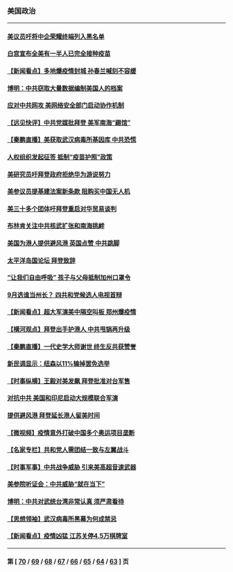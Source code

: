 ### 美国政治
---
#### [美议员吁将中企荣耀终端列入黑名单](../../pages/ncid1078159/n13145246.md) 
#### [白宫宣布全美有一半人已完全接种疫苗](../../pages/ncid1078159/n13145339.md) 
#### [【新闻看点‭】多地爆疫情封城 孙春兰喊刻不容缓](../../pages/ncid1078159/n13144788.md) 
#### [博明：中共窃取大量数据编制美国人的档案](../../pages/ncid1078159/n13144893.md) 
#### [应对中共网攻 美网络安全部门启动协作机制](../../pages/ncid1078159/n13144996.md) 
#### [【远见快评】中共党媒批拜登 美军南海“踢馆”](../../pages/ncid1078159/n13144771.md) 
#### [【秦鹏直播】美获取武汉病毒所基因库 中共恐慌](../../pages/ncid1078159/n13144805.md) 
#### [人权组织发起征签 抵制“疫苗护照”政策](../../pages/ncid1078159/n13144754.md) 
#### [美研究员吁拜登政府拒绝华为游说努力](../../pages/ncid1078159/n13144576.md) 
#### [美参议员提基建法案新条款 阻购买中国无人机](../../pages/ncid1078159/n13144719.md) 
#### [美三十多个团体吁拜登重启对华贸易谈判](../../pages/ncid1078159/n13144517.md) 
#### [布林肯关注中共核武扩张和南海挑衅](../../pages/ncid1078159/n13144423.md) 
#### [美国为港人提供避风港 英国点赞 中共跳脚](../../pages/ncid1078159/n13144147.md) 
#### [太平洋岛国论坛 拜登致辞](../../pages/ncid1078159/n13143914.md) 
#### [“让我们自由呼吸” 孩子与父母抵制加州口罩令](../../pages/ncid1078159/n13142577.md) 
#### [9月选谁当州长？ 四共和党候选人电视首辩](../../pages/ncid1078159/n13142460.md) 
#### [【新闻看点】超大军演美中隔空叫板 郑州爆疫情](../../pages/ncid1078159/n13142012.md) 
#### [【横河观点】拜登出手护港人 中共甩锅再升级](../../pages/ncid1078159/n13142097.md) 
#### [【秦鹏直播】一代史学大师谢世 终生反共获赞誉](../../pages/ncid1078159/n13142075.md) 
#### [新民调显示：纽森以11%输掉罢免选举](../../pages/ncid1078159/n13142198.md) 
#### [【时事纵横】王毅对美发飙 拜登批准对台军售](../../pages/ncid1078159/n13142057.md) 
#### [对抗中共 美国和印尼启动大规模联合军演](../../pages/ncid1078159/n13141491.md) 
#### [提供避风港 拜登延长港人留美时间](../../pages/ncid1078159/n13141449.md) 
#### [【微视频】疫情意外打破中国多个奥运项目垄断](../../pages/ncid1078159/n13141450.md) 
#### [【名家专栏】共和党人需团结一致与左翼战斗](../../pages/ncid1078159/n13141159.md) 
#### [【时事军事】中共战争威胁 引来美高超音速武器](../../pages/ncid1078159/n13141287.md) 
#### [美参院听证会：中共威胁“就在当下”](../../pages/ncid1078159/n13140964.md) 
#### [博明：中共对武统台湾非常认真 须严肃看待](../../pages/ncid1078159/n13140018.md) 
#### [【思想领袖】武汉病毒所黑幕为何成禁忌](../../pages/ncid1078159/n13021914.md) 
#### [【新闻看点】疫情凶猛 江苏关停4.5万棋牌室](../../pages/ncid1078159/n13139308.md) 

---
#### 第 [ [70](./70.md) / [69](./69.md) / [68](./68.md) / [67](./67.md) / [66](./66.md) / [65](./65.md) / [64](./64.md) / [63](./63.md) ] 页
